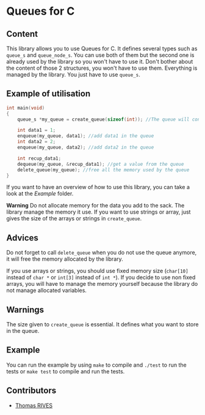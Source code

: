 # Queues for C

## Content

This library allows you to use Queues for C. It defines several types such as `queue_s` and `queue_node_s`. You can use both of them but the second one is already used by the library so you won't have to use it. Don't bother about the content of those 2 structures, you won't have to use them. Everything is managed by the library. You just have to use `queue_s`.

## Example of utilisation

```c
int main(void)
{
    queue_s *my_queue = create_queue(sizeof(int)); //The queue will contain int datas but you can give anything you want

	int data1 = 1;
	enqueue(my_queue, data1); //add data1 in the queue
	int data2 = 2;
	enqueue(my_queue, data2); //add data2 in the queue

	int recup_data1;
	dequeue(my_queue, &recup_data1); //get a value from the queue
	delete_queue(my_queue); //free all the memory used by the queue
}
```
If you want to have an overview of how to use this library, you can take a look at the *Example* folder.

**Warning** Do not allocate memory for the data you add to the sack. The library manage the memory it use. If you want to use strings or array, just gives the size of the arrays or strings in `create_queue`.

## Advices

Do not forget to call `delete_queue` when you do not use the queue anymore, it will free the memory allocated by the library.

If you use arrays or strings, you should use fixed memory size (`char[10]` instead of `char *` or `int[3]` instead of `int *`). If you decide to use non fixed arrays, you will have to manage the memory yourself because the library do not manage allocated variables.

## Warnings

The size given to `create_queue` is essential. It defines what you want to store in the queue.

## Example

You can run the example by using `make` to compile and `./test` to run the tests or `make test` to compile and run the tests.

## Contributors

- [Thomas RIVES](https://github.com/ThomasRives)
